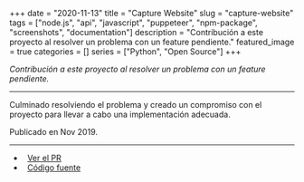 +++ 
date = "2020-11-13"
title = "Capture Website"
slug = "capture-website"
tags = ["node.js", "api", "javascript", "puppeteer", "npm-package", "screenshots", "documentation"]
description = "Contribución a este proyecto al resolver un problema con un feature pendiente."
featured_image = true
categories = []
series = ["Python", "Open Source"]
+++

<p>
<em>Contribución a este proyecto al resolver un problema con un feature pendiente.</em>
</p>
<hr>
<p>
    Culminado resolviendo el problema y creado un compromiso con el proyecto para llevar a cabo una implementación adecuada.
</p>
<p>Publicado en Nov 2019.</p>
<hr>
<ul>
	<li><i class="fa fa-terminal"></i>&nbsp; <a href="https://github.com/sindresorhus/capture-website/pull/40" rel="nofollow">Ver el PR</a></li>
	<li><i class="fa fa-download"></i>&nbsp; <a href="https://github.com/sindresorhus/capture-website">Código fuente</a></li>
</ul>